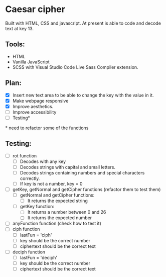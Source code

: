# Caesar cipher

Built with HTML, CSS and javascript. At present is able to code and decode text at key 13.

## Tools:

- HTML
- Vanilla JavaScript
- SCSS with Visual Studio Code Live Sass Compiler extension.

## Plan:

- [x] Insert new text area to be able to change the key with the value in it.
- [x] Make webpage responsive
- [x] Improve aesthetics.
- [ ] Improve accessibility
- [ ] Testing\*

\* need to refactor some of the functions

## Testing:

- [ ] rot function
  - [ ] Decodes with any key
  - [ ] Decodes strings with capital and small letters.
  - [ ] Decodes strings containing numbers and special characters correctly.
  - [ ] If key is not a number, key = 0
- [ ] getKey, getNormal and getCipher functions (refactor them to test them)
  - [ ] getNormal and getCipher functions:
    - [ ] It returns the expected string
  - [ ] getKey function:
    - [ ] It returns a number between 0 and 26
    - [ ] It returns the expected number
- [ ] anyFunction function (check how to test it)
- [ ] ciph function
  - [ ] lastFun = 'ciph'
  - [ ] key should be the correct number
  - [ ] ciphertext should be the correct text
- [ ] deciph function
  - [ ] lastFun = 'deciph'
  - [ ] key should be the correct number
  - [ ] ciphertext should be the correct text

